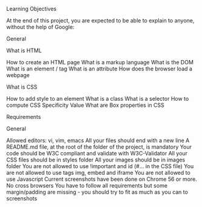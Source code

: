 Learning Objectives

At the end of this project, you are expected to be able to explain to anyone, without the help of Google:

General

What is HTML

How to create an HTML page
What is a markup language
What is the DOM
What is an element / tag
What is an attribute
How does the browser load a webpage

What is CSS

How to add style to an element
What is a class
What is a selector
How to compute CSS Specificity Value
What are Box properties in CSS

Requirements

General

Allowed editors: vi, vim, emacs
All your files should end with a new line
A README.md file, at the root of the folder of the project, is mandatory
Your code should be W3C compliant and validate with W3C-Validator
All your CSS files should be in styles folder
All your images should be in images folder
You are not allowed to use !important and id (#... in the CSS file)
You are not allowed to use tags img, embed and iframe
You are not allowed to use Javascript
Current screenshots have been done on Chrome 56 or more.
No cross browsers
You have to follow all requirements but some margin/padding are missing - you should try to fit as much as you can to screenshots
